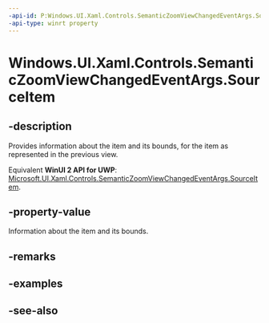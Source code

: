 ```yaml
---
-api-id: P:Windows.UI.Xaml.Controls.SemanticZoomViewChangedEventArgs.SourceItem
-api-type: winrt property
---
```


<!-- Property syntax
public Windows.UI.Xaml.Controls.SemanticZoomLocation SourceItem { get;  set; }
-->

# Windows.UI.Xaml.Controls.SemanticZoomViewChangedEventArgs.SourceItem

## -description
Provides information about the item and its bounds, for the item as represented in the previous view.

Equivalent **WinUI 2 API for UWP**: [Microsoft.UI.Xaml.Controls.SemanticZoomViewChangedEventArgs.SourceItem](/windows/winui/api/microsoft.ui.xaml.controls.semanticzoomviewchangedeventargs.sourceitem).

## -property-value
Information about the item and its bounds.

## -remarks

## -examples

## -see-also
